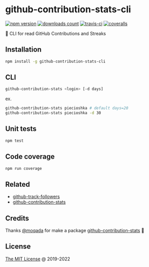 # github-contribution-stats-cli

[![npm version](https://badge.fury.io/js/github-contribution-stats-cli.svg)](https://badge.fury.io/js/github-contribution-stats-cli)
[![downloads count](https://img.shields.io/npm/dt/github-contribution-stats-cli.svg)](https://www.npmjs.com/~piecioshka)
[![travis-ci](https://api.travis-ci.com/piecioshka/github-contribution-stats-cli.svg?branch=master)](https://app.travis-ci.com/github/piecioshka/github-contribution-stats-cli)
[![coveralls](https://coveralls.io/repos/github/piecioshka/github-contribution-stats-cli/badge.svg?branch=master)](https://coveralls.io/github/piecioshka/github-contribution-stats-cli?branch=master)

:hammer: CLI for read GitHub Contributions and Streaks

## Installation

```bash
npm install -g github-contribution-stats-cli
```

## CLI

```bash
github-contribution-stats <login> [-d days]
```

ex.

```bash
github-contribution-stats piecioshka # default days=20
github-contribution-stats piecioshka -d 30
```

## Unit tests

```bash
npm test
```

## Code coverage

```bash
npm run coverage
```

## Related

* [github-track-followers](https://github.com/piecioshka/github-track-followers)
* [github-contribution-stats](https://github.com/moqada/github-contribution-stats)

## Credits

Thanks [@moqada][1] for make a package [github-contribution-stats][2] :tada:

## License

[The MIT License](http://piecioshka.mit-license.org) @ 2019-2022

[1]: https://github.com/moqada
[2]: https://github.com/moqada/github-contribution-stats
